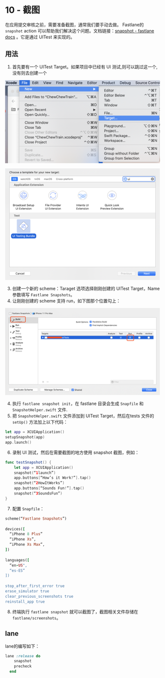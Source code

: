 # 10 - 截图

在应用提交审核之前，需要准备截图，通常我们要手动去做。 Fastlane的 `snapshot` action 可以帮助我们解决这个问题。文档链接：[snapshot - fastlane docs](https://docs.fastlane.tools/actions/snapshot/) 。它是通过 UITest 来实现的。

## 用法

1. 首先要有一个 UITest Target。如果项目中已经有 UI 测试,则可以跳过这一个,没有则去创建一个

![](images/234944ED-FE2A-4BA5-9454-381F0F8C134A.png)

![](images/88BE07FE-43E8-4FCF-BA8F-A2FED58275C9.png)

3. 创建一个新的 scheme：Taraget 选项选择刚刚创建的 UITest Target，Name 参数填写 `Fastlane Snapshots`。
4. 让刚刚创建的 scheme 支持 run，如下图那个位置勾上：

![](images/C48EBFF5-AF06-42FD-8161-EFDDD0437951.png)

4. 执行 `fastlane snapshot init`，在 fastlane 目录会生成 `Snapfile` 和 `SnapshotHelper.swift` 文件.
5. 把 `SnapshotHelper.swift` 文件添加到 UITest Target，然后在tests 文件的 `setUp()` 方法加上以下代码：

```swift
let app = XCUIApplication()
setupSnapshot(app)
app.launch()
```

6. 录制 UI 测试，然后在需要截图的地方使用 snapshot 截图，例如：

```swift
func testSnapshot() {
    let app = XCUIApplication()
    snapshot(“1launch”)
    app.buttons[“How’s it Work?”].tap()
    snapshot(“2HowItWorks”)
    app.buttons[“Sounds Fun!”].tap()
    snapshot(“3SoundsFun”)
}
```

7. 配置 `Snapfile`：

```ruby
scheme(“Fastlane Snapshots”)

devices([
  “iPhone 8 Plus”
  “iPhone Xs”,
  “iPhone Xs Max”,
])

languages([
  “en-US",
  “es-ES”
])

stop_after_first_error true
erase_simulator true
clear_previous_screenshots true
reinstall_app true
```

8. 终端执行 `fastlane snapshot` 就可以截图了，截图相关文件存储在 `fastlane/screenshots`。

## lane

lane的编写如下：

```ruby
lane :release do
    snapshot
    precheck
  end
```
